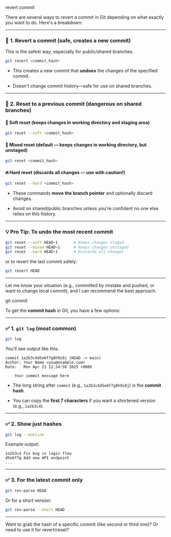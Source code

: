 

revert commit 

There are several ways to revert a commit in Git depending on what exactly you want to do. Here's a breakdown:

---

### 🔄 **1. Revert a commit (safe, creates a new commit)**

This is the safest way, especially for public/shared branches.

```bash
git revert <commit_hash>
```

- This creates a new commit that **undoes** the changes of the specified commit.
    
- Doesn't change commit history—safe for use on shared branches.
    

---

### 🧹 **2. Reset to a previous commit (dangerous on shared branches)**

#### 🧪 Soft reset (keeps changes in working directory and staging area)

```bash
git reset --soft <commit_hash>
```

#### 🧶 Mixed reset (default — keeps changes in working directory, but unstaged)

```bash
git reset <commit_hash>
```

#### 🔥 Hard reset (discards all changes — use with caution!)

```bash
git reset --hard <commit_hash>
```

- These commands **move the branch pointer** and optionally discard changes.
    
- Avoid on shared/public branches unless you're confident no one else relies on this history.
    

---

### 💡 Pro Tip: To undo the most recent commit

```bash
git reset --soft HEAD~1       # Keeps changes staged
git reset --mixed HEAD~1      # Keeps changes unstaged
git reset --hard HEAD~1       # Discards all changes
```

or to revert the last commit safely:

```bash
git revert HEAD
```

---

Let me know your situation (e.g., committed by mistake and pushed, or want to change local commit), and I can recommend the best approach.



git commit

To get the **commit hash** in Git, you have a few options:

---

### ✅ **1. `git log` (most common)**

```bash
git log
```

You’ll see output like this:

```
commit 1a2b3c4d5e6f7g8h9i0j (HEAD -> main)
Author: Your Name <you@example.com>
Date:   Mon Apr 21 12:34:56 2025 +0000

    Your commit message here
```

- The long string after `commit` (e.g., `1a2b3c4d5e6f7g8h9i0j`) is the **commit hash**.
    
- You can copy the **first 7 characters** if you want a shortened version (e.g., `1a2b3c4`).
    

---

### ✅ **2. Show just hashes**

```bash
git log --oneline
```

Example output:

```
1a2b3c4 Fix bug in login flow
d5e6f7g Add new API endpoint
...
```

---

### ✅ **3. For the latest commit only**

```bash
git rev-parse HEAD
```

Or for a short version:

```bash
git rev-parse --short HEAD
```

---

Want to grab the hash of a specific commit (like second or third one)? Or need to use it for revert/reset?
